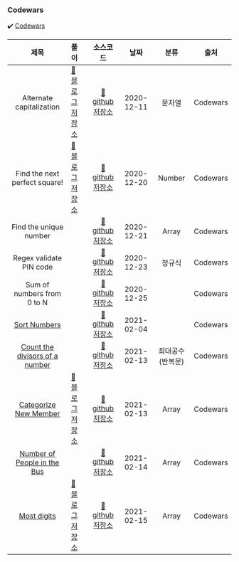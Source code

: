 ### Codewars
✔️ [Codewars](https://www.codewars.com) <br>

|           제목            | 풀이                                                 |                                                      소스코드                                                      |    날짜    | 분류 |     출처     |
| :-----------------------: | :--------------------------------------------------- | :----------------------------------------------------------------------------------------------------------------: | :--------: | :--: | :----------: |
| Alternate capitalization | [📎 블로그 저장소](https://dev-hyun.tistory.com/155) | [📎 github 저장소 ](https://github.com/devhyun637/Algorithm_JavaScript/blob/master/codewars/level7ky/alternateCapitalization.js) | 2020-12-11 | 문자열 | Codewars |
| Find the next perfect square! | [📎 블로그 저장소](https://dev-hyun.tistory.com/158) | [📎 github 저장소 ](https://github.com/devhyun637/Algorithm_JavaScript/blob/master/codewars/level7ky/findNextSquare.js) | 2020-12-20 | Number | Codewars |
| Find the unique number | | [📎 github 저장소 ](https://github.com/devhyun637/Algorithm_JavaScript/blob/master/codewars/level7ky/findNextSquare.js) | 2020-12-21 | Array | Codewars |
| Regex validate PIN code | | [📎 github 저장소 ](https://github.com/devhyun637/Algorithm_JavaScript/blob/master/codewars/level7ky/validatePIN.js) | 2020-12-23 | 정규식 | Codewars |
| Sum of numbers from 0 to N | | [📎 github 저장소 ](https://github.com/devhyun637/Algorithm_JavaScript/blob/master/codewars/level7ky/sequenceSum.js) | 2020-12-25 |  | Codewars |약
| [Sort Numbers](https://www.codewars.com/kata/5174a4c0f2769dd8b1000003/train/javascript) | | [📎 github 저장소 ](https://github.com/devhyun637/Algorithm_JavaScript/blob/master/codewars/level7ky/sortNumbers.js) | 2021-02-04 |  | Codewars |
| [Count the divisors of a number](https://www.codewars.com/kata/542c0f198e077084c0000c2e) | | [📎 github 저장소 ](https://github.com/devhyun637/Algorithm_JavaScript/blob/master/codewars/level7ky/getDivisorsCnt.js) | 2021-02-13 | 최대공수(반복문) | Codewars |
| [Categorize New Member](https://www.codewars.com/kata/5502c9e7b3216ec63c0001aa) | [📎 블로그 저장소](https://dev-hyun.tistory.com/160)  | [📎 github 저장소 ](https://github.com/devhyun637/Algorithm_JavaScript/blob/master/codewars/level7ky/openOrSenior.js) | 2021-02-13 | Array | Codewars |
| [Number of People in the Bus](https://www.codewars.com/kata/5648b12ce68d9daa6b000099) | | [📎 github 저장소 ](https://github.com/devhyun637/Algorithm_JavaScript/blob/master/codewars/level7ky/busStops.js) | 2021-02-14 | Array | Codewars |
| [Most digits](https://www.codewars.com/kata/58daa7617332e59593000006/train/javascript) |[📎 블로그 저장소](https://dev-hyun.tistory.com/161) | [📎 github 저장소 ](https://github.com/devhyun637/Algorithm_JavaScript/blob/master/codewars/level7ky/findLongest.js) | 2021-02-15 | Array | Codewars |
